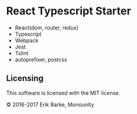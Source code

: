 # React Typescript Starter

-   React(dom, router, redux)
-   Typescript
-   Webpack
-   Jest
-   Tslint
-   autoprefixer, postcss

## Licensing

This software is licensed with the MIT license.

© 2016-2017 Erik Barke, Monounity
